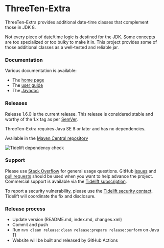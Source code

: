 ThreeTen-Extra
==============

ThreeTen-Extra provides additional date-time classes that complement those in JDK 8.

Not every piece of date/time logic is destined for the JDK.
Some concepts are too specialized or too bulky to make it in.
This project provides some of those additional classes as a well-tested and reliable jar.


### Documentation
Various documentation is available:

* The [home page](https://www.threeten.org/threeten-extra/)
* The [user guide](https://www.threeten.org/threeten-extra/userguide.html)
* The [Javadoc](https://www.threeten.org/threeten-extra/apidocs/org.threeten.extra/module-summary.html)


### Releases
Release 1.6.0 is the current release.
This release is considered stable and worthy of the 1.x tag as per [SemVer](https://semver.org/spec/v2.0.0.html).

ThreeTen-Extra requires Java SE 8 or later and has no dependencies.

Available in the [Maven Central repository](https://search.maven.org/search?q=g:org.threeten%20AND%20a:threeten-extra&core=gav)

![Tidelift dependency check](https://tidelift.com/badges/github/ThreeTen/threeten-extra)


### Support
Please use [Stack Overflow](https://stackoverflow.com/search?q=threeten-extra) for general usage questions.
GitHub [issues](https://github.com/ThreeTen/threeten-extra/issues) and [pull requests](https://github.com/ThreeTen/threeten-extra/pulls)
should be used when you want to help advance the project.
Commercial support is available via the
[Tidelift subscription](https://tidelift.com/subscription/pkg/maven-org-threeten-threeten-extra?utm_source=maven-org-threeten-threeten-extra&utm_medium=referral&utm_campaign=readme).

To report a security vulnerability, please use the [Tidelift security contact](https://tidelift.com/security).
Tidelift will coordinate the fix and disclosure.


### Release process

* Update version (README.md, index.md, changes.xml)
* Commit and push
* Run `mvn clean release:clean release:prepare release:perform` on Java 11
* Website will be built and released by GitHub Actions

